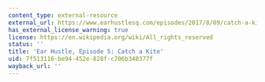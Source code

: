 ```yaml
---
content_type: external-resource
external_url: https://www.earhustlesq.com/episodes/2017/8/09/catch-a-kite
has_external_license_warning: true
license: https://en.wikipedia.org/wiki/All_rights_reserved
status: ''
title: 'Ear Hustle, Episode 5: Catch a Kite'
uid: 7f513116-be94-452e-828f-c706b348377f
wayback_url: ''
---
```

